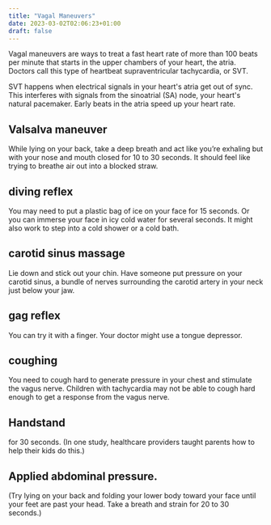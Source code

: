 ```yaml
---
title: "Vagal Maneuvers"
date: 2023-03-02T02:06:23+01:00
draft: false
---
```


Vagal maneuvers are ways to treat a fast heart rate of more than 100 beats per minute that starts in the upper chambers of your heart, the atria. Doctors call this type of heartbeat supraventricular tachycardia, or SVT.

SVT happens when electrical signals in your heart's atria get out of sync. This interferes with signals from the sinoatrial (SA) node, your heart's natural pacemaker. Early beats in the atria speed up your heart rate.

## Valsalva maneuver 
While lying on your back, take a deep breath and act like you’re exhaling but with your nose and mouth closed for 10 to 30 seconds. It should feel like trying to breathe air out into a blocked straw.

## diving reflex
  You may need to put a plastic bag of ice on your face for 15 seconds. Or you can immerse your face in icy cold water for several seconds. It might also work to step into a cold shower or a cold bath.

## carotid sinus massage
Lie down and stick out your chin. Have someone put pressure on your carotid sinus, a bundle of nerves surrounding the carotid artery in your neck just below your jaw. 

## gag reflex
You can try it with a finger. Your doctor might use a tongue depressor.

## coughing
You need to cough hard to generate pressure in your chest and stimulate the vagus nerve. Children with tachycardia may not be able to cough hard enough to get a response from the vagus nerve.

## Handstand
for 30 seconds. (In one study, healthcare providers taught parents how to help their kids do this.)

## Applied abdominal pressure. 
(Try lying on your back and folding your lower body toward your face until your feet are past your head. Take a breath and strain for 20 to 30 seconds.)
